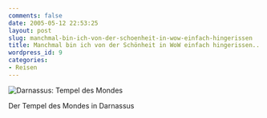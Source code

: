 ```yaml
---
comments: false
date: 2005-05-12 22:53:25
layout: post
slug: manchmal-bin-ich-von-der-schoenheit-in-wow-einfach-hingerissen
title: Manchmal bin ich von der Schönheit in WoW einfach hingerissen...
wordpress_id: 9
categories:
- Reisen
---
```


![Darnassus: Tempel des Mondes](http://www.gamersliving.com/wowblog/upload/places_darnassus_tempeldesmondes.jpg)

Der Tempel des Mondes in Darnassus
